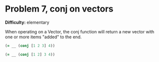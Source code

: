 # Problem 7, conj on vectors

**Difficulty:** elementary

When operating on a Vector, the conj function will return a new vector with one or more items "added" to the end.

```clj
(= __ (conj [1 2 3] 4))
```

```clj
(= __ (conj [1 2] 3 4))
```
